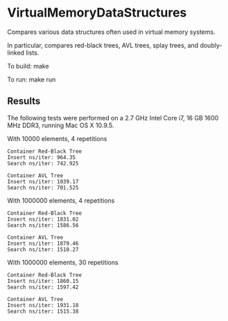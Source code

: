 # VirtualMemoryDataStructures

Compares various data structures often used in virtual memory systems.

In particular, compares red-black trees, AVL trees, splay trees, and
doubly-linked lists.

To build: make

To run: make run

## Results

The following tests were performed on a 2.7 GHz Intel Core i7, 16 GB
1600 MHz DDR3, running Mac OS X 10.9.5.

With 10000 elements, 4 repetitions

    Container Red-Black Tree
    Insert ns/iter: 964.35
    Search ns/iter: 742.925
    
    Container AVL Tree
    Insert ns/iter: 1039.17
    Search ns/iter: 701.525

With 1000000 elements, 4 repetitions

    Container Red-Black Tree
    Insert ns/iter: 1831.02
    Search ns/iter: 1586.56
    
    Container AVL Tree
    Insert ns/iter: 1879.46
    Search ns/iter: 1510.27

With 1000000 elements, 30 repetitions

    Container Red-Black Tree
    Insert ns/iter: 1860.15
    Search ns/iter: 1597.42
    
    Container AVL Tree
    Insert ns/iter: 1931.18
    Search ns/iter: 1515.38
